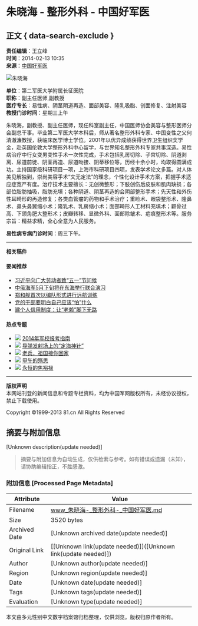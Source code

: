 # 朱晓海 - 整形外科 - 中国好军医

## 正文 { data-search-exclude }


**责任编辑**：王立峰  
**时间**：2014-02-13 10:35  
**来源**：[中国好军医](../../index.htm)  

![朱晓海](../../attachement/jpg/site351/20140213/18037330ff2d1466763a0e.jpg)

**单位**：第二军医大学附属长征医院  
**职称**：副主任医师,副教授  
**医疗专长**：易性病、阴茎阴道再造、面部美容、隆乳吸脂、创面修复、注射美容  
**教授门诊时间**：星期三上午  

朱晓海，副教授、副主任医师，现任科室副主任，中国医师协会美容与整形医师分会副总干事。毕业第二军医大学本科后，师从著名整形外科专家、中国变性之父何清澈濂教授，获临床医学博士学位。2001年以优异成绩获得世界卫生组织奖学金，赴英国伦敦大学整形外科中心留学，与世界知名整形外科专家共事深造。易性病治疗中行女变男变性手术一次性完成，手术包括乳房切除、子宫切除、阴道剥离、尿道前徙、阴茎再造、尿道吻接、阴蒂移位等，历经十余小时，均取得圆满成功。主持国家级科研项目一项，上海市科研项目四项，发表学术论文多篇。对人体美见解独到，崇尚美容手术“文无定法”的理念，个性化设计手术方案，把握手术适应症宽严有度。治疗技术主要擅长：无创微整形；下肢创伤后皮肤和肌肉缺损；各部位脂肪抽吸，脂肪充填；各种阴道、阴茎再造的会阴部整形手术；先天性和外伤性耳畸形的再造修复；各类血管瘤的药物和手术治疗；重睑术、眼袋整形术、隆鼻术、鼻头鼻翼缩小术；隆乳术、乳房缩小术；面部畸形人工材料充填术；颧骨过高、下颌角肥大整形术；皮瓣转移、显微外科、面部除皱术、疤痕整形术等。服务宗旨：精益求精，全心全意为人民服务。

**易性病专病门诊时间**：周三下午。  

---

**相关稿件**  

#### 要闻推荐
- [习近平向广大劳动者致“五一”节问候](../../../jmywyl/2014-04/30/content_5887283.htm)
- [中俄海军5月下旬将在东海举行联合演习](../../../jmywyl/2014-05/01/content_588764.htm)
- [郑和舰首次以编队形式进行远航训练](../../../jmywyl/2014-05/01/content_5887412.htm)
- [党的干部要明白自己应该“怕”什么](../../../jmywyl/2014-05/01/content_5887284.htm)
- [建个人信用制度：让“老赖”脚下无路](../../../jmywyl/2014-05/01/content_5887282.htm)

#### 热点专题
- ![](../../attachement/jpg/site351/20140422/001fd04d685214c080d03f.jpg) [2014年军校报考指南](../../../rdzt/2014/0421bkjx/index.htm)
- ![](../../attachement/jpg/site351/20140421/001fd04b8f2914bf196810.jpg) [导弹发射场上的“定海神针”](../../../20142ptqq/index.htm)
- ![](../../attachement/jpg/site351/20140328/001fd04b8f29149f362659.jpg) [老兵，祖国接你回家](../../../2014zyjls/index.htm)
- ![](../../attachement/jpg/site351/20140327/0016413dc022149e246132.jpg) [甲午的殇思](../../../2014jwss/index.htm)
- ![](../../attachement/jpg/site351/20140326/00873648a2c6149ce52d55.jpg) [永恒的焦裕禄](../../../2014jyl/node_68227.htm)

---

**版权声明**  
本网站刊登的新闻信息和专题专栏资料，均为中国军网版权所有，未经协议授权，禁止下载使用。  

Copyright ©1999-2013 81.cn All Rights Reserved
<!-- tcd_original_link http://www.81.cn/zghjy/2014-02/13/content_5768340.htm -->


## 摘要与附加信息

<!-- tcd_abstract -->
[Unknown description(update needed)]
<!-- tcd_abstract_end -->

> 摘要与附加信息为自动生成，仅供检索与参考。如有错误或遗漏（未知），请协助编辑指正，不胜感激。

### 附加信息 [Processed Page Metadata]

| Attribute       | Value                                  |
|-----------------|----------------------------------------|
| Filename        | www_朱晓海-_整形外科-_中国好军医.md                             |
| Size            | 3520 bytes                           |
| Archived Date   | [Unknown archived date(update needed)]                             |
| Original Link   | [[Unknown link(update needed)]]([Unknown link(update needed)])                       |
| Author          | [Unknown author(update needed)]                               |
| Region          | [Unknown region(update needed)]                               |
| Date            | [Unknown date(update needed)]                                 |
| Tags            | [Unknown tags(update needed)]                                 |
| Evaluation            | [Unknown type(update needed)]                                 |
<!-- tcd_table_end -->

本文由多元性别中文数字档案馆归档整理，仅供浏览。版权归原作者所有。
